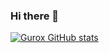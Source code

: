 ### Hi there 👋

<!--
**GuroxDG/GuroxDG** is a ✨ _special_ ✨ repository because its `README.md` (this file) appears on your GitHub profile.

Here are some ideas to get you started:

- 🔭 I’m currently working on ...
- 🌱 I’m currently learning ...
- 👯 I’m looking to collaborate on ...
- 🤔 I’m looking for help with ...
- 💬 Ask me about ...
- 📫 How to reach me: ...
- 😄 Pronouns: ...
- ⚡ Fun fact: ...
-->
[![Gurox GitHub stats](https://github-readme-stats.vercel.app/api?username=GuroxDG)](https://github.com/anuraghazra/github-readme-stats)
